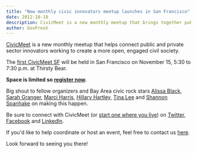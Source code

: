 ```yaml
---
title: "New monthly civic innovators meetup launches in San Francisco"
date: 2012-10-10
description: CivicMeet is a new monthly meetup that brings together public and private sector innovators working to create a more open, engaged civil society.
author: GovFresh
---
```


<a href="http://civicmeet.com">CivicMeet</a> is a new monthly meetup that helps connect public and private sector innovators working to create a more open, engaged civil society.

The <a href="http://civicmeetsf111512-eorg.eventbrite.com/">first CivicMeet SF</a> will be held in San Francisco on November 15, 5:30 to 7:30 p.m. at Thirsty Bear.

<strong>Space is limited so <a href="http://civicmeetsf111512-eorg.eventbrite.com/">register now</a>.</strong>

Big shout to fellow organizers and Bay Area civic rock stars <a href="http://twitter.com/alissa007">Alissa Black</a>, <a href="http://twitter.com/sarahgranger">Sarah Granger</a>, <a href="http://twitter.com/marcidale">Marci Harris</a>, <a href="http://twitter.com/hillary">Hillary Hartley</a>, <a href="http://twitter.com/mstinalee">Tina Lee</a> and <a href="http://twitter.com/shannonspanhake">Shannon Spanhake</a> on making this happen.

Be sure to connect with CivicMeet (or <a href="http://civicmeet.govfresh.com/start-a-civicmeet/">start one where you live</a>) on <a href="http://twitter.com/civicmeet">Twitter</a>, <a href="http://facebook.com/civicmeet">Facebook</a> and <a href="http://www.linkedin.com/groups/CivicMeet-4664816?home=&amp;gid=4664816&amp;trk=anet_ug_hm">LinkedIn</a>.

If you'd like to help coordinate or host an event, feel free to contact us <a href="http://civicmeet.govfresh.com/about/contact/">here</a>.

Look forward to seeing you there!

